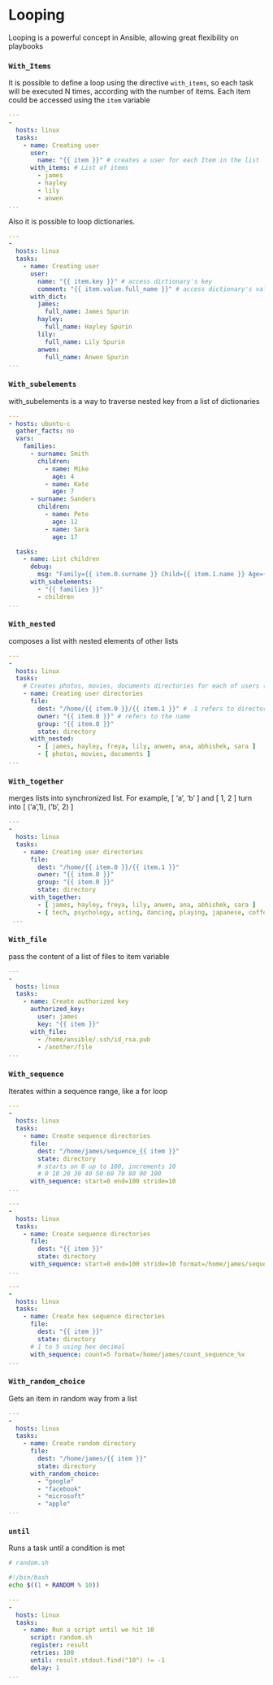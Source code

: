 # Looping

Looping is a powerful concept in Ansible, allowing great flexibility on playbooks

### `With_Items`

It is possible to define a loop using the directive `with_items`, so each task will be executed N times, according with the number of items. Each item could be accessed using the `item` variable

```yaml
---
-
  hosts: linux
  tasks:
    - name: Creating user
      user:
        name: "{{ item }}" # creates a user for each Item in the list
      with_items: # List of items
        - james
        - hayley
        - lily
        - anwen
...
```

Also it is possible to loop dictionaries.

```yaml
---
-
  hosts: linux
  tasks:
    - name: Creating user
      user:
        name: "{{ item.key }}" # access dictionary's key
        comment: "{{ item.value.full_name }}" # access dictionary's values
      with_dict: 
        james: 
          full_name: James Spurin
        hayley: 
          full_name: Hayley Spurin
        lily: 
          full_name: Lily Spurin
        anwen:
          full_name: Anwen Spurin
...
```

### `With_subelements`

with_subelements is a way to traverse nested key from a list of dictionaries

```yaml
---
- hosts: ubuntu-c
  gather_facts: no
  vars:
    families:
      - surname: Smith
        children:
          - name: Mike
            age: 4
          - name: Kate
            age: 7
      - surname: Sanders
        children:
          - name: Pete
            age: 12
          - name: Sara
            age: 17

  tasks:
    - name: List children
      debug:
        msg: "Family={{ item.0.surname }} Child={{ item.1.name }} Age={{ item.1.age }}"
      with_subelements:
        - "{{ families }}"
        - children
...
```

### `With_nested`

composes a list with nested elements of other lists

```yaml
---
-
  hosts: linux
  tasks:
    # Creates photos, movies, documents directories for each of users (james, hayley ... sara)
    - name: Creating user directories
      file:
        dest: "/home/{{ item.0 }}/{{ item.1 }}" # .1 refers to directory
        owner: "{{ item.0 }}" # refers to the name
        group: "{{ item.0 }}"
        state: directory
      with_nested:
        - [ james, hayley, freya, lily, anwen, ana, abhishek, sara ]
        - [ photos, movies, documents ]
...

```

### `With_together`
merges lists into synchronized list. For example, [ ‘a’, ‘b’ ] and [ 1, 2 ] turn into [ (‘a’,1), (‘b’, 2) ]

```yaml
---
-
  hosts: linux
  tasks:
    - name: Creating user directories
      file:
        dest: "/home/{{ item.0 }}/{{ item.1 }}"
        owner: "{{ item.0 }}"
        group: "{{ item.0 }}"
        state: directory
      with_together:
        - [ james, hayley, freya, lily, anwen, ana, abhishek, sara ]
        - [ tech, psychology, acting, dancing, playing, japanese, coffee, music ]
 ...
``` 

### `With_file`
pass the content of a  list of files to item variable

```yaml
---
-
  hosts: linux
  tasks:
    - name: Create authorized key
      authorized_key:
        user: james
        key: "{{ item }}"
      with_file:
        - /home/ansible/.ssh/id_rsa.pub
        - /another/file
...
```

### `With_sequence`
Iterates within a sequence range, like a for loop

```yaml
---
-
  hosts: linux
  tasks:
    - name: Create sequence directories
      file:
        dest: "/home/james/sequence_{{ item }}"
        state: directory
        # starts on 0 up to 100, increments 10
        # 0 10 20 30 40 50 60 70 80 90 100
      with_sequence: start=0 end=100 stride=10
...
```

```yaml
---
-
  hosts: linux
  tasks:
    - name: Create sequence directories
      file:
        dest: "{{ item }}"
        state: directory
      with_sequence: start=0 end=100 stride=10 format=/home/james/sequence_%d
...
```

```yaml
---
-
  hosts: linux
  tasks:
    - name: Create hex sequence directories
      file:
        dest: "{{ item }}"
        state: directory
      # 1 to 5 using hex decimal
      with_sequence: count=5 format=/home/james/count_sequence_%x
...
```

### `With_random_choice`
Gets an item in random way from a list

```yaml
---
-
  hosts: linux
  tasks:
    - name: Create random directory
      file:
        dest: "/home/james/{{ item }}"
        state: directory
      with_random_choice:
        - "google"
        - "facebook"
        - "microsoft"
        - "apple"
...
```

### `until`

Runs a task until a condition is met

```bash
# random.sh

#!/bin/bash
echo $((1 + RANDOM % 10))
```

```yaml
---
-
  hosts: linux
  tasks:
    - name: Run a script until we hit 10
      script: random.sh
      register: result
      retries: 100
      until: result.stdout.find("10") != -1
      delay: 1
...
```